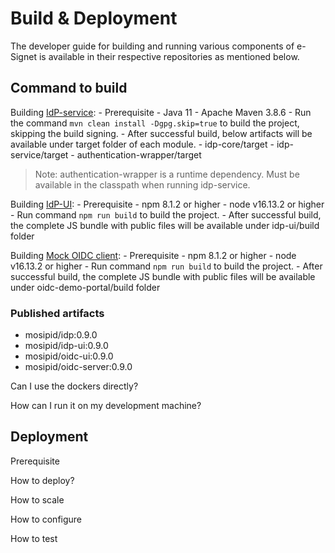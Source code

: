 # Build & Deployment

The developer guide for building and running various components of e-Signet is available in their respective repositories as mentioned below.

## Command to build

Building [IdP-service](https://github.com/mosip/idp/tree/0.9.0):
    - Prerequisite
         - Java 11
         - Apache Maven 3.8.6
    - Run the command `mvn clean install -Dgpg.skip=true` to build the project, skipping the build signing.
    - After successful build, below artifacts will be available under target folder of each module.
         - idp-core/target
         - idp-service/target
         - authentication-wrapper/target

> Note: authentication-wrapper is a runtime dependency. Must be available in the classpath when running idp-service.

Building [IdP-UI](https://github.com/mosip/idp-ui/tree/0.9.0):
    - Prerequisite
      - npm 8.1.2 or higher
      - node v16.13.2 or higher
      - Run command `npm run build` to build the project.
      - After successful build, the complete JS bundle with public files will be available under idp-ui/build folder

Building [Mock OIDC client](https://github.com/mosip/oidc-demo-portal/tree/0.9.0):
    - Prerequisite
      - npm 8.1.2 or higher
      - node v16.13.2 or higher
      - Run command `npm run build` to build the project.
      - After successful build, the complete JS bundle with public files will be available under oidc-demo-portal/build folder
    
### Published artifacts

* mosipid/idp:0.9.0
* mosipid/idp-ui:0.9.0
* mosipid/oidc-ui:0.9.0
* mosipid/oidc-server:0.9.0

Can I use the dockers directly?

How can I run it on my development machine?

## Deployment

Prerequisite

How to deploy?

How to scale

How to configure

How to test
